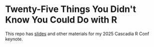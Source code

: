 # Twenty-Five Things You Didn't Know You Could Do with R

This repo has [slides](https://cascadia2025.rfortherestofus.com/) and other materials for my 2025 Cascadia R Conf keynote.

